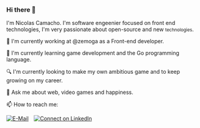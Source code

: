 ### Hi there 👋


I'm Nicolas Camacho. I'm software engeenier focused on front end technologies, I'm very passionate about open-source and new <small>technologies</small>.

🔭 I'm currently working at @zemoga as a Front-end developer.

🌱 I'm currently learning game development and the Go programming language.

🔍 I'm currently looking to make my own ambitious game and to keep growing on my career.

💬 Ask me about web, video games and happiness.

📫 How to reach me:

[![E-Mail](https://img.shields.io/badge/--email?label=E-mail&logo=Gmail&style=social)](mailto:nicolas.aguilar1999@gmail.com) [![Connect on LinkedIn](https://img.shields.io/badge/--linkedin?label=LinkedIn&logo=LinkedIn&style=social)](https://www.linkedin.com/in/nicolas-camacho-aguilar/)
